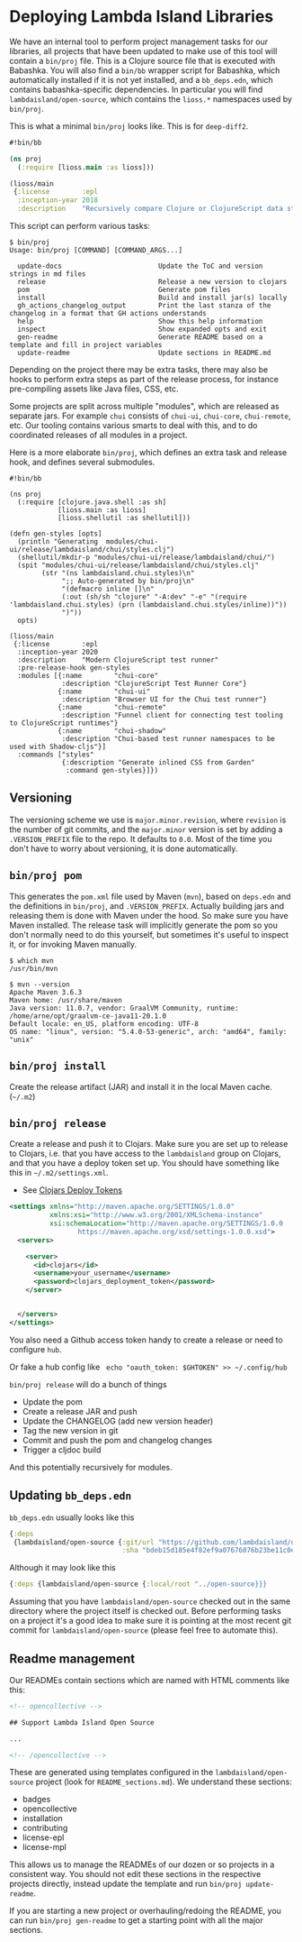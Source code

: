 # Deploying Lambda Island Libraries

We have an internal tool to perform project management tasks for our libraries,
all projects that have been updated to make use of this tool will contain a
`bin/proj` file. This is a Clojure source file that is executed with Babashka.
You will also find a `bin/bb` wrapper script for Babashka, which automatically
installed if it is not yet installed, and a `bb_deps.edn`, which contains
babashka-specific dependencies. In particular you will find
`lambdaisland/open-source`, which contains the `lioss.*` namespaces used by
`bin/proj`.

This is what a minimal `bin/proj` looks like. This is for `deep-diff2`.

``` clojure
#!bin/bb

(ns proj 
  (:require [lioss.main :as lioss]))

(lioss/main
 {:license        :epl
  :inception-year 2018
  :description    "Recursively compare Clojure or ClojureScript data structures, and produce a colorized diff of the result."})
```

This script can perform various tasks:

```
$ bin/proj
Usage: bin/proj [COMMAND] [COMMAND_ARGS...]

  update-docs                        Update the ToC and version strings in md files
  release                            Release a new version to clojars
  pom                                Generate pom files
  install                            Build and install jar(s) locally
  gh_actions_changelog_output        Print the last stanza of the changelog in a format that GH actions understands
  help                               Show this help information
  inspect                            Show expanded opts and exit
  gen-readme                         Generate README based on a template and fill in project variables
  update-readme                      Update sections in README.md
```

Depending on the project there may be extra tasks, there may also be hooks to
perform extra steps as part of the release process, for instance pre-compiling
assets like Java files, CSS, etc.

Some projects are split across multiple "modules", which are released as
separate jars. For example `chui` consists of `chui-ui`, `chui-core`,
`chui-remote`, etc. Our tooling contains various smarts to deal with this, and
to do coordinated releases of all modules in a project.

Here is a more elaborate `bin/proj`, which defines an extra task and release
hook, and defines several submodules.

```
#!bin/bb

(ns proj
  (:require [clojure.java.shell :as sh]
            [lioss.main :as lioss]
            [lioss.shellutil :as shellutil]))

(defn gen-styles [opts]
  (println "Generating  modules/chui-ui/release/lambdaisland/chui/styles.clj")
  (shellutil/mkdir-p "modules/chui-ui/release/lambdaisland/chui/")
  (spit "modules/chui-ui/release/lambdaisland/chui/styles.clj"
        (str "(ns lambdaisland.chui.styles)\n"
             ";; Auto-generated by bin/proj\n"
             "(defmacro inline []\n"
             (:out (sh/sh "clojure" "-A:dev" "-e" "(require 'lambdaisland.chui.styles) (prn (lambdaisland.chui.styles/inline))"))
             ")"))
  opts)

(lioss/main
 {:license        :epl
  :inception-year 2020
  :description    "Modern ClojureScript test runner"
  :pre-release-hook gen-styles
  :modules [{:name        "chui-core"
             :description "ClojureScript Test Runner Core"}
            {:name        "chui-ui"
             :description "Browser UI for the Chui test runner"}
            {:name        "chui-remote"
             :description "Funnel client for connecting test tooling to ClojureScript runtimes"}
            {:name        "chui-shadow"
             :description "Chui-based test runner namespaces to be used with Shadow-cljs"}]
  :commands ["styles"
             {:description "Generate inlined CSS from Garden"
              :command gen-styles}]})
```

## Versioning

The versioning scheme we use is `major.minor.revision`, where `revision` is the
number of git commits, and the `major.minor` version is set by adding a
`.VERSION_PREFIX` file to the repo. It defaults to `0.0`. Most of the time you
don't have to worry about versioning, it is done automatically.

## `bin/proj pom`

This generates the `pom.xml` file used by Maven (`mvn`), based on `deps.edn` and
the definitions in `bin/proj`, and `.VERSION_PREFIX`. Actually building jars and
releasing them is done with Maven under the hood. So make sure you have Maven
installed. The release task will implicitly generate the pom so you don't
normally need to do this yourself, but sometimes it's useful to inspect it, or
for invoking Maven manually.

``` shell
$ which mvn
/usr/bin/mvn

$ mvn --version
Apache Maven 3.6.3
Maven home: /usr/share/maven
Java version: 11.0.7, vendor: GraalVM Community, runtime: /home/arne/opt/graalvm-ce-java11-20.1.0
Default locale: en_US, platform encoding: UTF-8
OS name: "linux", version: "5.4.0-53-generic", arch: "amd64", family: "unix"
```

## `bin/proj install`

Create the release artifact (JAR) and install it in the local Maven cache. (`~/.m2`)

## `bin/proj release`

Create a release and push it to Clojars. Make sure you are set up to release to
Clojars, i.e. that you have access to the `lambdaisland` group on Clojars, and
that you have a deploy token set up. You should have something like this in
`~/.m2/settings.xml`.

- See [Clojars Deploy Tokens](https://github.com/clojars/clojars-web/wiki/Deploy-Tokens)

``` xml
<settings xmlns="http://maven.apache.org/SETTINGS/1.0.0"
          xmlns:xsi="http://www.w3.org/2001/XMLSchema-instance"
          xsi:schemaLocation="http://maven.apache.org/SETTINGS/1.0.0
                 https://maven.apache.org/xsd/settings-1.0.0.xsd">
  <servers>

    <server>
      <id>clojars</id>
      <username>your_username</username>
      <password>clojars_deployment_token</password>
    </server>


  </servers>
</settings>
```

You also need a Github access token handy to create a release or need to configure `hub`. 

Or fake a hub config like  ` echo "oauth_token: $GHTOKEN" >> ~/.config/hub`

`bin/proj release` will do a bunch of things

- Update the pom
- Create a release JAR and push
- Update the CHANGELOG (add new version header)
- Tag the new version in git
- Commit and push the pom and changelog changes
- Trigger a cljdoc build

And this potentially recursively for modules.

## Updating `bb_deps.edn`

`bb_deps.edn` usually looks like this

``` clojure
{:deps
 {lambdaisland/open-source {:git/url "https://github.com/lambdaisland/open-source"
                            :sha "bdeb15d185e4f82ef9a07676076b23be11c0e0a1"}}}
```

Although it may look like this

``` clojure
{:deps {lambdaisland/open-source {:local/root "../open-source}}}
```

Assuming that you have `lambdaisland/open-source` checked out in the same
directory where the project itself is checked out. Before performing tasks on a
project it's a good idea to make sure it is pointing at the most recent git
commit for `lambdaisland/open-source` (please feel free to automate this).

## Readme management

Our READMEs contain sections which are named with HTML comments like this:

``` HTML
<!-- opencollective -->

## Support Lambda Island Open Source

...

<!-- /opencollective -->
```

These are generated using templates configured in the `lambdaisland/open-source`
project (look for `README_sections.md`). We understand these sections:

- badges
- opencollective
- installation
- contributing
- license-epl
- license-mpl

This allows us to manage the READMEs of our dozen or so projects in a consistent
way. You should not edit these sections in the respective projects directly,
instead update the template and run `bin/proj update-readme`.

If you are starting a new project or overhauling/redoing the README, you can run
`bin/proj gen-readme` to get a starting point with all the major sections.
